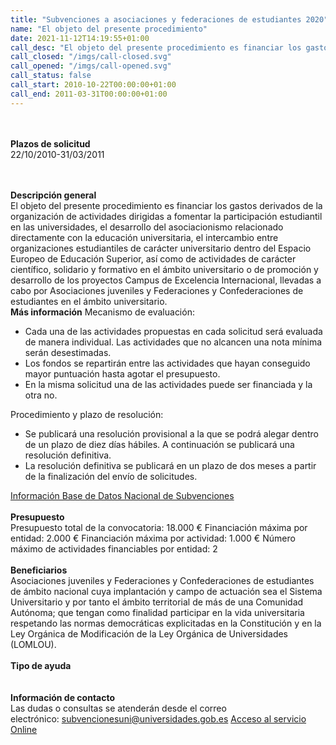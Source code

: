 ```yaml
---
title: "Subvenciones a asociaciones y federaciones de estudiantes 2020"
name: "El objeto del presente procedimiento"
date: 2021-11-12T14:19:55+01:00
call_desc: "El objeto del presente procedimiento es financiar los gastos derivados de la organización de actividades dirigidas ..."
call_closed: "/imgs/call-closed.svg"
call_opened: "/imgs/call-opened.svg"
call_status: false
call_start: 2010-10-22T00:00:00+01:00
call_end: 2011-03-31T00:00:00+01:00
---
```

<br><br><b>Plazos de solicitud</b><br>
22/10/2010-31/03/2011 

<br><br><b>Descripción general</b><br>
El objeto del presente procedimiento es financiar los gastos derivados de la organización de actividades dirigidas a fomentar la participación estudiantil en las universidades, el desarrollo del asociacionismo relacionado directamente con la educación universitaria, el intercambio entre organizaciones estudiantiles de carácter universitario dentro del Espacio Europeo de Educación Superior, así como de actividades de carácter científico, solidario y formativo en el ámbito universitario o de promoción y desarrollo de los proyectos Campus de Excelencia Internacional, llevadas a cabo por Asociaciones juveniles y Federaciones y Confederaciones de estudiantes en el ámbito universitario.
<br><strong>Más información</strong>
Mecanismo de evaluación:
<ul>
<li>Cada una de las actividades propuestas en cada solicitud será evaluada de manera individual. Las actividades que no alcancen una nota mínima serán desestimadas.</li>
<li>Los fondos se repartirán entre las actividades que hayan conseguido mayor puntuación hasta agotar el presupuesto.</li>
<li>En la misma solicitud una de las actividades puede ser financiada y la otra no.</li>
</ul>
Procedimiento y plazo de resolución:
<ul>
<li>Se publicará una resolución provisional a la que se podrá alegar dentro de un plazo de diez días hábiles. A continuación se publicará una resolución definitiva.</li>
<li>La resolución definitiva se publicará en un plazo de dos meses a partir de la finalización del envío de solicitudes.</li>
</ul>
<a title="Ir a 'Información Base de Datos Nacional de Subvenciones', en ventana nueva" href="https://www.pap.hacienda.gob.es/bdnstrans/GE/es/convocatoria/524991" target="_blank" rel="noopener">Información Base de Datos Nacional de Subvenciones</a>
<br><br><b>Presupuesto</b><br> 
Presupuesto total de la convocatoria: 18.000 &euro;
Financiación máxima por entidad: 2.000 &euro;
Financiación máxima por actividad: 1.000 &euro;
Número máximo de actividades financiables por entidad: 2
<br><br><b>Beneficiarios</b><br> 
Asociaciones juveniles y Federaciones y Confederaciones de estudiantes de ámbito nacional cuya implantación y campo de actuación sea el Sistema Universitario y por tanto el ámbito territorial de más de una Comunidad Autónoma; que tengan como finalidad participar en la vida universitaria respetando las normas democráticas explicitadas en la Constitución y en la Ley Orgánica de Modificación de la Ley Orgánica de Universidades (LOMLOU).
<br><br><b>Tipo de ayuda</b><br> 
<br><br><b>Información de contacto</b><br>
Las dudas o consultas se atenderán desde el correo electrónico:<span>&nbsp;</span><a href="mailto:subvencionesuni@universidades.gob.es">subvencionesuni@universidades.gob.es</a>
<a href="https://sede.educacion.gob.es/sede/login/inicio.jjsp?idConvocatoria=1320">Acceso al servicio Online</a>
